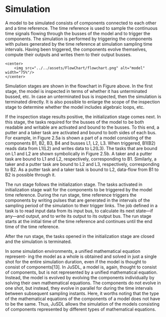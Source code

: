 # Simulation 

A model to be simulated consists of components connected to each other and a time reference. The time reference is used to sample the continuous time signals flowing through the busses of the model and to trigger the components. The simulation is performed by triggering the components with pulses generated by the time reference at simulation sampling time intervals. Having been triggered, the components evolve themselves, compute their outputs and writes them to their output busses.

```@raw html
<center>
    <img src="../../assets/FlowChart/flowchart.png" alt="model" width="75%"/>
</center>
```

Simulation stages are shown in the flowchart in Figure above. In the first stage, the model is inspected in terms of whether it has unterminated bussed, etc. In case an unterminated bus is inspected, then the simulation is terminated directly. It is also possible to enlarge the scope of the inspection stage to determine whether the model includes algebraic loops, etc.

If the inspection stage results positive, the initialization stage comes next. In this stage, the tasks required for the busses of the model to be both readable and writable are activated and bound to the busses. To this end, a putter and a taker task are activated and bound to both sides of each bus. For example, in Figure 2.5a is shown a part of a model consisting of the components B1, B2, B3, B4 and busses L1, L2, L3. When triggered, B1(B2) reads data from L1(L2) and writes data to L2(L3). The tasks that are bound on L1 and L2 are shown symbolically in Figure 2.5b. A taker and a putter task are bound to L1 and L2, respectively, corresponding to B1. Similarly, a taker and a putter task are bound to L2 and L3, respectively, corresponding to B2. As a putter task and a taker task is bound to L2, data-flow from B1 to B2 is possible through it.

The run stage follows the initialization stage. The tasks activated in initialization stage wait for the components to be triggered by the model time reference. During the run stage, time reference triggers the components by writing pulses that are generated in the intervals of the sampling period of the simulation to their trigger links. The job defined in a task is to read input data from its input bus, to calculate its next state—if any—and output, and to write its output to its output bus. The run stage starts at the initial time of the time reference and continues until the end time of the time reference.

After the run stage, the tasks opened in the initialization stage are closed and the simulation is terminated.

In some simulation environments, a unified mathematical equation represent- ing the model as a whole is obtained and solved in just a single shot for the entire simulation duration, even if the model is thought to consist of components[13]. In JuSDL, a model is, again, thought to consist of components, but is not represented by a unified mathematical equation. Instead, the model is evolved by evolving the components individually by solving their own mathematical equations. The components do not evolve in one shot, but instead, they evolve in parallel for during the time intervals between subsequent sampling instants. Here, it worths noting that the type of the mathematical equations of the components of a model does not have to be the same. Thus, JuSDL allows the simulation of the models consisting of components represented by different types of mathematical equations.